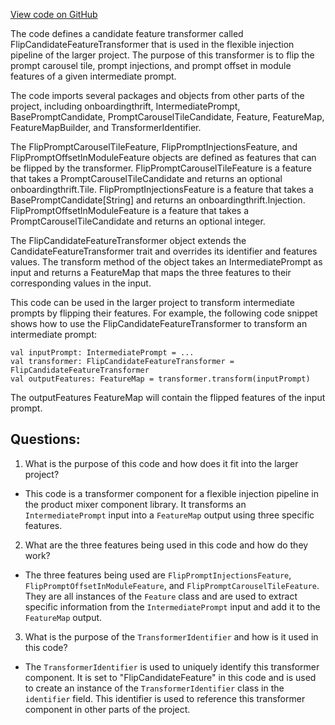 [View code on GitHub](https://github.com/misbahsy/the-algorithm/product-mixer/component-library/src/main/scala/com/twitter/product_mixer/component_library/pipeline/candidate/flexible_injection_pipeline/transformer/FlipCandidateFeatureTransformer.scala)

The code defines a candidate feature transformer called FlipCandidateFeatureTransformer that is used in the flexible injection pipeline of the larger project. The purpose of this transformer is to flip the prompt carousel tile, prompt injections, and prompt offset in module features of a given intermediate prompt. 

The code imports several packages and objects from other parts of the project, including onboardingthrift, IntermediatePrompt, BasePromptCandidate, PromptCarouselTileCandidate, Feature, FeatureMap, FeatureMapBuilder, and TransformerIdentifier. 

The FlipPromptCarouselTileFeature, FlipPromptInjectionsFeature, and FlipPromptOffsetInModuleFeature objects are defined as features that can be flipped by the transformer. FlipPromptCarouselTileFeature is a feature that takes a PromptCarouselTileCandidate and returns an optional onboardingthrift.Tile. FlipPromptInjectionsFeature is a feature that takes a BasePromptCandidate[String] and returns an onboardingthrift.Injection. FlipPromptOffsetInModuleFeature is a feature that takes a PromptCarouselTileCandidate and returns an optional integer. 

The FlipCandidateFeatureTransformer object extends the CandidateFeatureTransformer trait and overrides its identifier and features values. The transform method of the object takes an IntermediatePrompt as input and returns a FeatureMap that maps the three features to their corresponding values in the input. 

This code can be used in the larger project to transform intermediate prompts by flipping their features. For example, the following code snippet shows how to use the FlipCandidateFeatureTransformer to transform an intermediate prompt:

```
val inputPrompt: IntermediatePrompt = ...
val transformer: FlipCandidateFeatureTransformer = FlipCandidateFeatureTransformer
val outputFeatures: FeatureMap = transformer.transform(inputPrompt)
```

The outputFeatures FeatureMap will contain the flipped features of the input prompt.
## Questions: 
 1. What is the purpose of this code and how does it fit into the larger project?
- This code is a transformer component for a flexible injection pipeline in the product mixer component library. It transforms an `IntermediatePrompt` input into a `FeatureMap` output using three specific features.

2. What are the three features being used in this code and how do they work?
- The three features being used are `FlipPromptInjectionsFeature`, `FlipPromptOffsetInModuleFeature`, and `FlipPromptCarouselTileFeature`. They are all instances of the `Feature` class and are used to extract specific information from the `IntermediatePrompt` input and add it to the `FeatureMap` output.

3. What is the purpose of the `TransformerIdentifier` and how is it used in this code?
- The `TransformerIdentifier` is used to uniquely identify this transformer component. It is set to "FlipCandidateFeature" in this code and is used to create an instance of the `TransformerIdentifier` class in the `identifier` field. This identifier is used to reference this transformer component in other parts of the project.